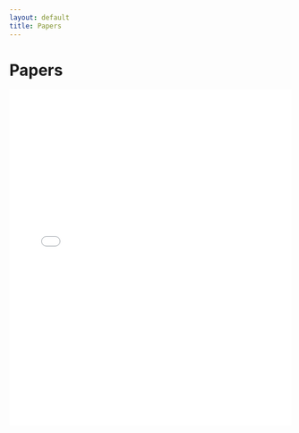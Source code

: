 ```yaml
---
layout: default
title: Papers
---
```


# Papers

<embed src="{{ site.baseurl }}/assets/papers/Ullman_TOM_LLMs.pdf" 
       type="application/pdf" 
       width="100%" 
       height="600px" />
